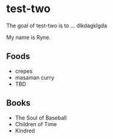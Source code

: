 # test-two

The goal of test-two is to ... dlkdagklgda


My name is Ryne.

## Foods

- crepes
- masaman curry
- TBD

## Books

- The Soul of Baseball
- Children of Time
- Kindred
